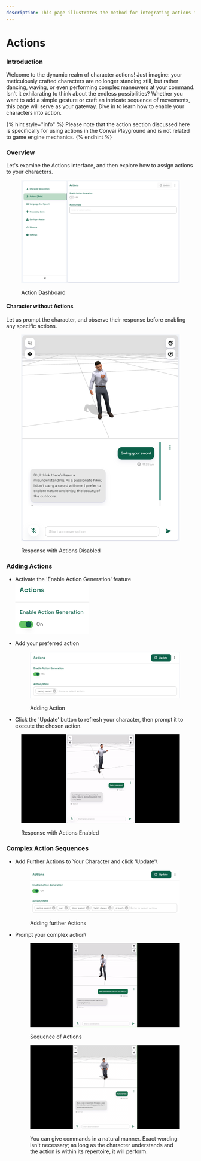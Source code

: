 ```yaml
---
description: This page illustrates the method for integrating actions into your characters.
---
```


# Actions

### Introduction

Welcome to the dynamic realm of character actions! Just imagine: your meticulously crafted characters are no longer standing still, but rather dancing, waving, or even performing complex maneuvers at your command. Isn't it exhilarating to think about the endless possibilities? Whether you want to add a simple gesture or craft an intricate sequence of movements, this page will serve as your gateway. Dive in to learn how to enable your characters into action.

{% hint style="info" %}
Please note that the action section discussed here is specifically for using actions in the Convai Playground and is not related to game engine mechanics.
{% endhint %}

### Overview

Let's examine the Actions interface, and then explore how to assign actions to your characters.

<figure><img src="../../.gitbook/assets/image (221).png" alt=""><figcaption><p>Action Dashboard</p></figcaption></figure>

#### Character without Actions

Let us prompt the character, and observe their response before enabling any specific actions.

<figure><img src="../../.gitbook/assets/Screenshot 2023-10-03 114405.png" alt=""><figcaption><p>Response with Actions Disabled</p></figcaption></figure>

### Adding Actions

* Activate the 'Enable Action Generation' feature\
  ![](<../../.gitbook/assets/image (223).png>)
*   Add your preferred action

    <figure><img src="../../.gitbook/assets/image (224).png" alt=""><figcaption><p>Adding Action</p></figcaption></figure>
* Click the 'Update' button to refresh your character, then prompt it to execute the chosen action.

<figure><img src="../../.gitbook/assets/ezgif.com-video-to-gif (1).gif" alt=""><figcaption><p>Response with Actions Enabled</p></figcaption></figure>

### Complex Action Sequences

*   Add Further Actions to Your Character and click 'Update'\


    <figure><img src="../../.gitbook/assets/image (225).png" alt=""><figcaption><p>Adding further Actions</p></figcaption></figure>


*   Prompt your complex action\


    <figure><img src="../../.gitbook/assets/ezgif.com-video-to-gif (2).gif" alt=""><figcaption><p>Sequence of Actions</p></figcaption></figure>



    <figure><img src="../../.gitbook/assets/Hide (1).gif" alt=""><figcaption><p>You can give commands in a natural manner. Exact wording isn't necessary; as long as the character understands and the action is within its repertoire, it will perform.</p></figcaption></figure>

